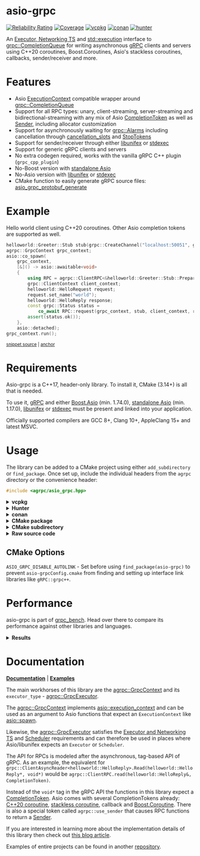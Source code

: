 # asio-grpc

[![Reliability Rating](https://sonarcloud.io/api/project_badges/measure?project=Tradias_asio-grpc&metric=reliability_rating)](https://sonarcloud.io/summary/overall?id=Tradias_asio-grpc) [![Coverage](https://sonarcloud.io/api/project_badges/measure?project=Tradias_asio-grpc&metric=coverage)](https://sonarcloud.io/summary/overall?id=Tradias_asio-grpc) [![vcpkg](https://repology.org/badge/version-for-repo/vcpkg/asio-grpc.svg?header=vcpkg)](https://repology.org/project/asio-grpc/versions) [![conan](https://repology.org/badge/version-for-repo/conancenter/asio-grpc.svg?header=conan)](https://repology.org/project/asio-grpc/versions) [![hunter](https://img.shields.io/badge/hunter-asio_grpc-green.svg)](https://hunter.readthedocs.io/en/latest/packages/pkg/asio-grpc.html)

An [Executor, Networking TS](https://www.boost.org/doc/libs/1_86_0/doc/html/boost_asio/reference/Executor1.html#boost_asio.reference.Executor1.standard_executors) and [std::execution](http://wg21.link/p2300) interface to [grpc::CompletionQueue](https://grpc.github.io/grpc/cpp/classgrpc_1_1_completion_queue.html) for writing asynchronous [gRPC](https://grpc.io/) clients and servers using C++20 coroutines, Boost.Coroutines, Asio's stackless coroutines, callbacks, sender/receiver and more.

# Features

* Asio [ExecutionContext](https://www.boost.org/doc/libs/1_86_0/doc/html/boost_asio/reference/ExecutionContext.html) compatible wrapper around [grpc::CompletionQueue](https://grpc.github.io/grpc/cpp/classgrpc_1_1_completion_queue.html)
* Support for all RPC types: unary, client-streaming, server-streaming and bidirectional-streaming with any mix of Asio [CompletionToken](https://www.boost.org/doc/libs/1_86_0/doc/html/boost_asio/reference/asynchronous_operations.html#boost_asio.reference.asynchronous_operations.completion_tokens_and_handlers) as well as [Sender](https://github.com/facebookexperimental/libunifex/blob/main/doc/concepts.md#sender-concept), including allocator customization
* Support for asynchronously waiting for [grpc::Alarms](https://grpc.github.io/grpc/cpp/classgrpc_1_1_alarm.html) including cancellation through [cancellation_slots](https://www.boost.org/doc/libs/1_86_0/doc/html/boost_asio/reference/cancellation_slot.html) and [StopTokens](https://github.com/facebookexperimental/libunifex/blob/main/doc/concepts.md#stoptoken-concept)
* Support for sender/receiver through either [libunifex](https://github.com/facebookexperimental/libunifex) or [stdexec](https://github.com/NVIDIA/stdexec)
* Support for generic gRPC clients and servers
* No extra codegen required, works with the vanilla gRPC C++ plugin (`grpc_cpp_plugin`)
* No-Boost version with [standalone Asio](https://github.com/chriskohlhoff/asio)
* No-Asio version with [libunifex](https://github.com/facebookexperimental/libunifex) or [stdexec](https://github.com/NVIDIA/stdexec)
* CMake function to easily generate gRPC source files: [asio_grpc_protobuf_generate](/cmake/AsioGrpcProtobufGenerator.cmake)

# Example

Hello world client using C++20 coroutines. Other Asio completion tokens are supported as well.

<!-- snippet: client-side-hello-world -->
<a id='snippet-client-side-hello-world'></a>
```cpp
helloworld::Greeter::Stub stub(grpc::CreateChannel("localhost:50051", grpc::InsecureChannelCredentials()));
agrpc::GrpcContext grpc_context;
asio::co_spawn(
    grpc_context,
    [&]() -> asio::awaitable<void>
    {
        using RPC = agrpc::ClientRPC<&helloworld::Greeter::Stub::PrepareAsyncSayHello>;
        grpc::ClientContext client_context;
        helloworld::HelloRequest request;
        request.set_name("world");
        helloworld::HelloReply response;
        const grpc::Status status =
            co_await RPC::request(grpc_context, stub, client_context, request, response, asio::use_awaitable);
        assert(status.ok());
    },
    asio::detached);
grpc_context.run();
```
<sup><a href='/example/snippets/client.cpp#L83-L101' title='Snippet source file'>snippet source</a> | <a href='#snippet-client-side-hello-world' title='Start of snippet'>anchor</a></sup>
<!-- endSnippet -->

# Requirements

Asio-grpc is a C++17, header-only library. To install it, CMake (3.14+) is all that is needed.

To use it, [gRPC](https://grpc.io/) and either [Boost.Asio](https://www.boost.org/doc/libs/1_86_0/doc/html/boost_asio.html) (min. 1.74.0), [standalone Asio](https://github.com/chriskohlhoff/asio) (min. 1.17.0), [libunifex](https://github.com/facebookexperimental/libunifex) or [stdexec](https://github.com/NVIDIA/stdexec) must be present and linked into your application.

Officially supported compilers are GCC 8+, Clang 10+, AppleClang 15+ and latest MSVC.

# Usage

The library can be added to a CMake project using either `add_subdirectory` or `find_package`. Once set up, include the individual headers from the `agrpc` directory or the convenience header:

```cpp
#include <agrpc/asio_grpc.hpp>
```

<details><summary><b>vcpkg</b></summary>
<p>

Add [asio-grpc](https://github.com/microsoft/vcpkg/blob/master/ports/asio-grpc/vcpkg.json) to the dependencies inside your `vcpkg.json`: 

```jsonc
{
    "name": "your_app",
    "version": "0.1.0",
    "dependencies": [
        "asio-grpc",
        // To use the Boost.Asio backend add
        // "boost-asio",
        // To use the standalone Asio backend add
        // "asio",
        // To use the libunifex backend add
        // "libunifex",
        // To use the stdexec backend add
        // "stdexec"
    ]
}
```

Find asio-grpc and link it to your target.

Using [Boost.Asio](https://www.boost.org/doc/libs/1_86_0/doc/html/boost_asio.html):

```cmake
find_package(asio-grpc CONFIG REQUIRED)
find_package(Boost REQUIRED)
target_link_libraries(your_app PUBLIC asio-grpc::asio-grpc Boost::headers)
```

Or using [standalone Asio](https://github.com/chriskohlhoff/asio):

```cmake
find_package(asio-grpc CONFIG REQUIRED)
find_package(asio CONFIG REQUIRED)
target_link_libraries(your_app PUBLIC asio-grpc::asio-grpc-standalone-asio asio::asio)
```

Or using [libunifex](https://github.com/facebookexperimental/libunifex):

```cmake
find_package(asio-grpc CONFIG REQUIRED)
find_package(unifex CONFIG REQUIRED)
target_link_libraries(your_app PUBLIC asio-grpc::asio-grpc-unifex unifex::unifex)
```

Or using [stdexec](https://github.com/NVIDIA/stdexec):

```cmake
find_package(asio-grpc CONFIG REQUIRED)
find_package(stdexec CONFIG REQUIRED)
target_link_libraries(your_app PUBLIC asio-grpc::asio-grpc-stdexec STDEXEC::stdexec)
```

</p>
</details>

<details><summary><b>Hunter</b></summary>
<p>

See asio-grpc's documentation on the Hunter website: [https://hunter.readthedocs.io/en/latest/packages/pkg/asio-grpc.html](https://hunter.readthedocs.io/en/latest/packages/pkg/asio-grpc.html).

</p>
</details>

<details><summary><b>conan</b></summary>
<p>

The recipe in conan-center is called [asio-grpc](https://conan.io/center/recipes/asio-grpc).   
If you are using conan's CMake generator then link with `asio-grpc::asio-grpc` independent of the backend that you choose:

```cmake
find_package(asio-grpc)
target_link_libraries(your_app PUBLIC asio-grpc::asio-grpc)
```

</p>
</details>

<details><summary><b>CMake package</b></summary>
<p>

Clone the repository and install it.

```shell
cmake -B build -DCMAKE_INSTALL_PREFIX=/desired/installation/directory .
cmake --build build --target install
```

Locate it and link it to your target.

Using [Boost.Asio](https://www.boost.org/doc/libs/1_86_0/doc/html/boost_asio.html):

```cmake
# Make sure CMAKE_PREFIX_PATH contains /desired/installation/directory
find_package(asio-grpc CONFIG REQUIRED)
find_package(Boost)
target_link_libraries(your_app PUBLIC asio-grpc::asio-grpc Boost::headers)
```

Or using [standalone Asio](https://github.com/chriskohlhoff/asio):

```cmake
# Make sure CMAKE_PREFIX_PATH contains /desired/installation/directory
find_package(asio-grpc CONFIG REQUIRED)
find_package(asio)
target_link_libraries(your_app PUBLIC asio-grpc::asio-grpc-standalone-asio asio::asio)
```

Or using [libunifex](https://github.com/facebookexperimental/libunifex):

```cmake
# Make sure CMAKE_PREFIX_PATH contains /desired/installation/directory
find_package(asio-grpc CONFIG REQUIRED)
find_package(unifex)
target_link_libraries(your_app PUBLIC asio-grpc::asio-grpc-unifex unifex::unifex)
```

Or using [stdexec](https://github.com/NVIDIA/stdexec):

```cmake
# Make sure CMAKE_PREFIX_PATH contains /desired/installation/directory
find_package(asio-grpc CONFIG REQUIRED)
find_package(stdexec)
target_link_libraries(your_app PUBLIC asio-grpc::asio-grpc-stdexec STDEXEC::stdexec)
```

</p>
</details>

<details><summary><b>CMake subdirectory</b></summary>
<p>

Clone the repository into a subdirectory of your CMake project. Then add it and link it to your target.

Independent of the backend you chose, find and link with gRPC:

```cmake
find_package(gRPC)
target_link_libraries(your_app PUBLIC gRPC::grpc++)
```

Using [Boost.Asio](https://www.boost.org/doc/libs/1_86_0/doc/html/boost_asio.html):

```cmake
add_subdirectory(/path/to/asio-grpc SYSTEM)
find_package(Boost)
target_link_libraries(your_app PUBLIC asio-grpc::asio-grpc Boost::headers)
```

Or using [standalone Asio](https://github.com/chriskohlhoff/asio):

```cmake
add_subdirectory(/path/to/asio-grpc SYSTEM)
find_package(asio)
target_link_libraries(your_app PUBLIC asio-grpc::asio-grpc-standalone-asio asio::asio)
```

Or using [libunifex](https://github.com/facebookexperimental/libunifex):

```cmake
add_subdirectory(/path/to/asio-grpc SYSTEM)
find_package(unifex)
target_link_libraries(your_app PUBLIC asio-grpc::asio-grpc-unifex unifex::unifex)
```

Or using [stdexec](https://github.com/NVIDIA/stdexec):

```cmake
add_subdirectory(/path/to/asio-grpc SYSTEM)
find_package(stdexec)
target_link_libraries(your_app PUBLIC asio-grpc::asio-grpc-stdexec STDEXEC::stdexec)
```

</p>
</details>

<details><summary><b>Raw source code</b></summary>
<p>

This type of usage is unsupported. Future versions of asio-grpc might break it without notice.

Copy the contents of the `src/` directory into your project and add it to your project's include directories. Depending on your desired backend: Boost.Asio, 
standalone Asio, libunifex or stdexec, set the preprocessor definitions `AGRPC_BOOST_ASIO`, `AGRPC_STANDALONE_ASIO`, `AGRPC_UNIFEX` or `AGRPC_STDEXEC` respectively. Also make sure that 
the backend's header files and libraries can be found correctly.

</p>
</details>

## CMake Options

`ASIO_GRPC_DISABLE_AUTOLINK` - Set before using `find_package(asio-grpc)` to prevent `asio-grpcConfig.cmake` from finding and setting up interface link libraries like `gRPC::grpc++`.

# Performance

asio-grpc is part of [grpc_bench](https://github.com/Tradias/grpc_bench). Head over there to compare its performance against other libraries and languages.

<details><summary><b>Results</b></summary>
<p>

Below are the results from the helloworld unary RPC for:   
Intel(R) Core(TM) i7-8750H CPU @ 2.20GHz   
Linux, GCC 12.2.0, Boost 1.80.0, gRPC 1.52.1, asio-grpc v2.5.0, jemalloc 5.2.1   
Request scenario: string_100B

### 1 CPU server

| name                        |   req/s |   avg. latency |        90 % in |        95 % in |        99 % in | avg. cpu |   avg. memory |
|-----------------------------|--------:|---------------:|---------------:|---------------:|---------------:|---------:|--------------:|
| rust_thruster_mt            |   48796 |       20.19 ms |        9.42 ms |       12.11 ms |      516.23 ms |  104.51% |     12.06 MiB |
| rust_tonic_mt               |   43343 |       22.86 ms |       10.42 ms |       11.29 ms |      662.73 ms |  102.29% |     14.39 MiB |
| go_grpc                     |   38541 |       25.33 ms |       38.74 ms |       42.98 ms |       53.94 ms |   100.0% |     25.19 MiB |
| rust_grpcio                 |   34757 |       28.65 ms |       30.18 ms |       30.60 ms |       31.68 ms |  101.91% |     18.59 MiB |
| cpp_grpc_mt                 |   33433 |       29.77 ms |       31.56 ms |       32.07 ms |       33.58 ms |  102.22% |      5.69 MiB |
| cpp_asio_grpc_callback      |   32521 |       30.61 ms |       32.54 ms |       33.14 ms |       35.29 ms |  101.65% |      5.93 MiB |
| cpp_asio_grpc_unifex        |   32507 |       30.62 ms |       32.50 ms |       32.99 ms |       34.66 ms |  102.94% |      5.81 MiB |
| cpp_asio_grpc_coroutine     |   28893 |       34.47 ms |       36.78 ms |       37.37 ms |       38.88 ms |  102.52% |      5.56 MiB |
| cpp_asio_grpc_io_context_coro |   28072 |       35.47 ms |       37.77 ms |       38.22 ms |       39.93 ms |   77.73% |      5.39 MiB |
| cpp_grpc_callback           |   10243 |       90.44 ms |      118.77 ms |      164.20 ms |      175.43 ms |  100.62% |      44.9 MiB |

### 2 CPU server

| name                        |   req/s |   avg. latency |        90 % in |        95 % in |        99 % in | avg. cpu |   avg. memory |
|-----------------------------|--------:|---------------:|---------------:|---------------:|---------------:|---------:|--------------:|
| cpp_grpc_mt                 |   87550 |        9.66 ms |       15.11 ms |       18.23 ms |       27.03 ms |  204.66% |     26.15 MiB |
| cpp_asio_grpc_unifex        |   86568 |        9.83 ms |       15.34 ms |       18.55 ms |       27.12 ms |  207.78% |     27.54 MiB |
| cpp_asio_grpc_callback      |   85292 |       10.03 ms |       15.38 ms |       18.51 ms |       26.62 ms |  206.63% |     24.73 MiB |
| cpp_asio_grpc_coroutine     |   79647 |       11.04 ms |       18.01 ms |       21.08 ms |       28.67 ms |  212.19% |     25.04 MiB |
| cpp_asio_grpc_io_context_coro |   77953 |       11.24 ms |       18.32 ms |       21.61 ms |       29.20 ms |  161.24% |      28.4 MiB |
| rust_thruster_mt            |   75793 |       11.90 ms |       26.84 ms |       40.49 ms |       59.71 ms |  186.64% |     13.85 MiB |
| cpp_grpc_callback           |   68203 |       12.24 ms |       23.93 ms |       28.62 ms |       41.83 ms |  206.38% |     52.79 MiB |
| rust_tonic_mt               |   67162 |       13.85 ms |       34.05 ms |       46.31 ms |       69.58 ms |  206.13% |     17.24 MiB |
| rust_grpcio                 |   60775 |       15.49 ms |       22.85 ms |       25.77 ms |       31.14 ms |  218.05% |     30.15 MiB |
| go_grpc                     |   58192 |       15.87 ms |       24.31 ms |       27.10 ms |       32.43 ms |  197.71% |     25.06 MiB |

</p>
</details>

# Documentation

[**Documentation**](https://tradias.github.io/asio-grpc/) | [**Examples**](/example)

The main workhorses of this library are the [agrpc::GrpcContext](https://tradias.github.io/asio-grpc/classagrpc_1_1_grpc_context.html) and its `executor_type` - [agrpc::GrpcExecutor](https://tradias.github.io/asio-grpc/classagrpc_1_1_basic_grpc_executor.html). 

The [agrpc::GrpcContext](https://tradias.github.io/asio-grpc/classagrpc_1_1_grpc_context.html) implements [asio::execution_context](https://www.boost.org/doc/libs/1_86_0/doc/html/boost_asio/reference/execution_context.html) and can be used as an argument to Asio functions that expect an `ExecutionContext` like [asio::spawn](https://www.boost.org/doc/libs/1_86_0/doc/html/boost_asio/reference/spawn/overload2.html).

Likewise, the [agrpc::GrpcExecutor](https://tradias.github.io/asio-grpc/classagrpc_1_1_basic_grpc_executor.html) satisfies the [Executor and Networking TS](https://www.boost.org/doc/libs/1_86_0/doc/html/boost_asio/reference/Executor1.html#boost_asio.reference.Executor1.standard_executors) and [Scheduler](https://github.com/facebookexperimental/libunifex/blob/main/doc/concepts.md#scheduler) requirements and can therefore be used in places where Asio/libunifex expects an `Executor` or `Scheduler`.

The API for RPCs is modeled after the asynchronous, tag-based API of gRPC. As an example, the equivalent for `grpc::ClientAsyncReader<helloworld::HelloReply>.Read(helloworld::HelloReply*, void*)` would be `agrpc::ClientRPC.read(helloworld::HelloReply&, CompletionToken)`.

Instead of the `void*` tag in the gRPC API the functions in this library expect a [CompletionToken](https://www.boost.org/doc/libs/1_86_0/doc/html/boost_asio/reference/asynchronous_operations.html#boost_asio.reference.asynchronous_operations.completion_tokens_and_handlers). Asio comes with several CompletionTokens already: [C++20 coroutine](https://www.boost.org/doc/libs/1_86_0/doc/html/boost_asio/reference/use_awaitable.html), [stackless coroutine](https://www.boost.org/doc/libs/1_86_0/doc/html/boost_asio/reference/coroutine.html), callback and [Boost.Coroutine](https://www.boost.org/doc/libs/1_86_0/doc/html/boost_asio/reference/basic_yield_context.html). There is also a special token called `agrpc::use_sender` that causes RPC functions to return a [Sender](https://github.com/facebookexperimental/libunifex/blob/main/doc/concepts.md#sender-concept).

If you are interested in learning more about the implementation details of this library then check out [this blog article](https://medium.com/3yourmind/c-20-coroutines-for-asynchronous-grpc-services-5b3dab1d1d61).

Examples of entire projects can be found in another [repository](https://github.com/Tradias/example-vcpkg-grpc).
